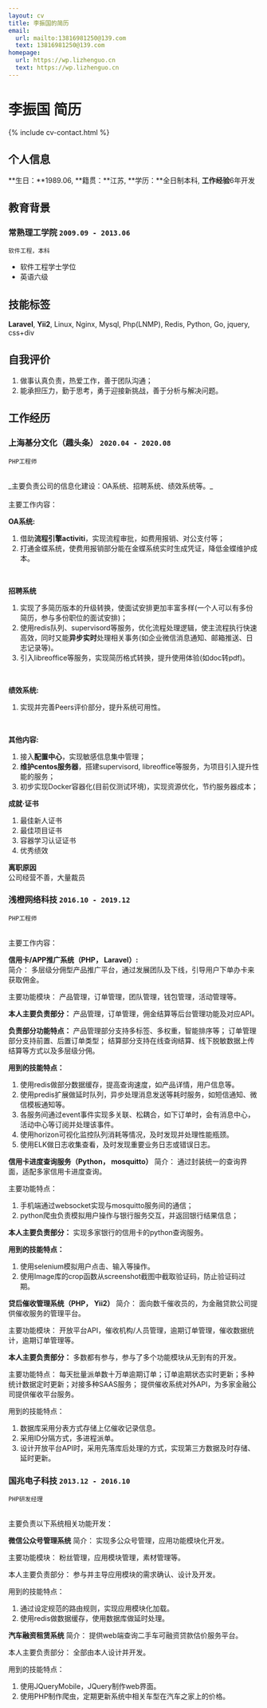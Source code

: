 ```yaml
---
layout: cv
title: 李振国的简历
email:
  url: mailto:13816981250@139.com
  text: 13816981250@139.com
homepage:
  url: https://wp.lizhenguo.cn
  text: https://wp.lizhenguo.cn
---
```


# 李振国 **简历**

<!--
include contact information from the front matter
Supported arguments:
    - homepage: url, text
    - phone
    - email
-->

{% include cv-contact.html %}


## 个人信息
**生日：**1989.06, **籍贯：**江苏, **学历：**全日制本科, **工作经验**6年开发

## 教育背景

### **常熟理工学院** `2009.09 - 2013.06`

```
软件工程，本科
```

- 软件工程学士学位
- 英语六级

## 技能标签

**Laravel**, **Yii2**,  Linux, Nginx, Mysql, Php(LNMP), Redis, Python, Go, jquery, css+div

## 自我评价
1. 做事认真负责，热爱工作，善于团队沟通；
2. 能承担压力，勤于思考，勇于迎接新挑战，善于分析与解决问题。

## 工作经历

### **上海基分文化（趣头条）**   `2020.04 - 2020.08` 

```
PHP工程师
```
<br>
_主要负责公司的信息化建设：OA系统、招聘系统、绩效系统等。_
<br>

<br>
主要工作内容：<br>

**OA系统:**<br>
1. 借助**流程引擎activiti**，实现流程审批，如费用报销、对公支付等；
2. 打通金蝶系统，使费用报销部分能在金蝶系统实时生成凭证，降低金蝶维护成本。

<br>

**招聘系统**<br>

1. 实现了多简历版本的升级转换，使面试安排更加丰富多样(一个人可以有多份简历，参与多份职位的面试安排)；
2. 使用redis队列、supervisord等服务，优化流程处理逻辑，使主流程执行快速高效，同时又能**异步实时**处理相关事务(如企业微信消息通知、邮箱推送、日志记录等)。
3. 引入libreoffice等服务，实现简历格式转换，提升使用体验(如doc转pdf)。

<br>

**绩效系统:**<br>

1. 实现并完善Peers评价部分，提升系统可用性。

<br>

**其他内容:**<br>

1. 接入**配置中心**，实现敏感信息集中管理；
2. **维护centos服务器**，搭建supervisord, libreoffice等服务，为项目引入提升性能的服务；
3. 初步实现Docker容器化(目前仅测试环境)，实现资源优化，节约服务器成本；

**成就·证书**<br>
1. 最佳新人证书
2. 最佳项目证书
3. 容器学习认证证书
4. 优秀绩效

**离职原因**<br>
公司经营不善，大量裁员

### **浅橙网络科技**   `2016.10 - 2019.12` 

```
PHP工程师
```

<br>
主要工作内容：<br>

**信用卡/APP推广系统（PHP， Laravel）:**<br>
简介：
多层级分佣型产品推广平台，通过发展团队及下线，引导用户下单办卡来获取佣金。

主要功能模块：
产品管理，订单管理，团队管理，钱包管理，活动管理等。

**本人主要负责部分：**
产品管理，订单管理，佣金结算等后台管理功能及对应API。

**负责部分功能特点：**
产品管理部分支持多标签、多权重，智能排序等；
订单管理部分支持前置、后置订单类型；
结算部分支持在线查询结算、线下脱敏数据上传结算等方式以及多层级分佣。

**用到的技能特点：**
1. 使用redis做部分数据缓存，提高查询速度，如产品详情，用户信息等。
2. 使用predis扩展做延时队列，异步处理消息发送等耗时服务，如短信通知、微信模板通知等。
3. 各服务间通过event事件实现多关联、松耦合，如下订单时，会有消息中心，活动中心等订阅并处理该事件。
4. 使用horizon可视化监控队列消耗等情况，及时发现并处理性能瓶颈。
5. 使用ELK做日志收集查看，及时发现重要业务日志或错误日志。

**信用卡进度查询服务（Python， mosquitto）**
简介：
通过封装统一的查询界面，适配多家信用卡进度查询。

主要功能特点：
1. 手机端通过websocket实现与mosquitto服务间的通信；
2. python爬虫负责模拟用户操作与银行服务交互，并返回银行结果信息；

**本人主要负责部分：**
实现多家银行的信用卡的python查询服务。

**用到的技能特点：**
1. 使用selenium模拟用户点击、输入等操作。
2. 使用Image库的crop函数从screenshot截图中截取验证码，防止验证码过期。

**贷后催收管理系统（PHP， Yii2）**
简介：
面向数千催收员的，为金融贷款公司提供催收服务的管理平台。

主要功能模块：
开放平台API，催收机构/人员管理，逾期订单管理，催收数据统计，逾期订单管理等。

**本人主要负责部分：**
多数都有参与，参与了多个功能模块从无到有的开发。

主要功能特点：
每天批量派单数十万单逾期订单；订单逾期状态实时更新；多种统计数据定时更新；对接多种SAAS服务；
提供催收系统对外API，为多家金融公司提供催收平台服务。

用到的技能特点：
1. 数据库采用分表方式存储上亿催收记录信息。
2. 采用ID分隔方式，多进程派单。
3. 设计开放平台API时，采用先落库后处理的方式，实现第三方数据及时存储、延时更新。


### **国兆电子科技**   `2013.12 - 2016.10` 

```
PHP研发经理
```

<br>
主要负责以下系统相关功能开发：

**微信公众号管理系统**
简介：
实现多公众号管理，应用功能模块化开发。

主要功能模块：
粉丝管理，应用模块管理，素材管理等。

本人主要负责部分：
参与并主导应用模块的需求确认、设计及开发。

用到的技能特点：
1. 通过设定规范的路由规则，实现应用模块化加载。
2. 使用redis做数据缓存，使用数据库做延时处理。

**汽车融资租赁系统**
简介：
提供web端查询二手车可融资贷款估价服务平台。

本人主要负责部分：
全部由本人设计并开发。 

用到的技能特点：
1. 使用JQueryMobile，JQuery制作web界面。
2. 使用PHP制作爬虫，定期更新系统中相关车型在汽车之家上的价格。



<!-- ### Footer

Last updated: May 2013 -->
